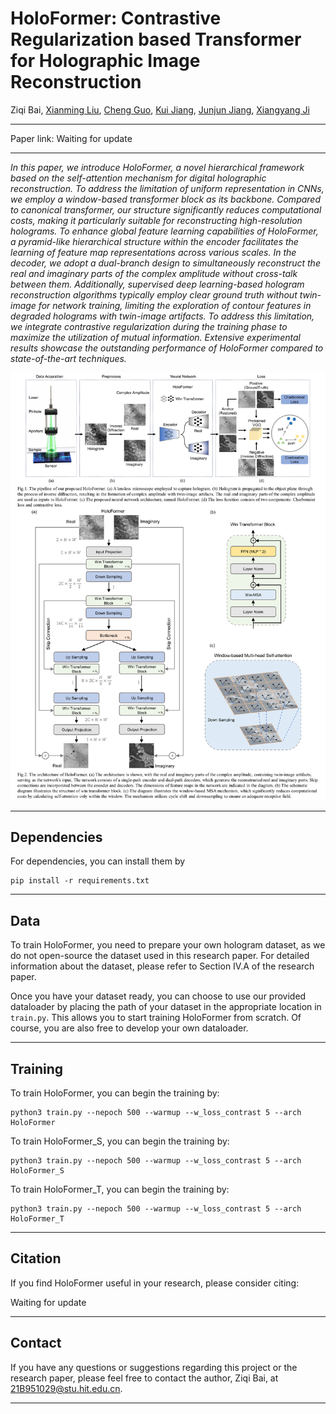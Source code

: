 # HoloFormer: Contrastive Regularization based Transformer for Holographic Image Reconstruction

Ziqi Bai, [Xianming Liu](https://homepage.hit.edu.cn/xmliu), [Cheng Guo](https://scholar.google.com.hk/citations?hl=zh-CN&user=D_jtz9sAAAAJ&view_op=list_works), [Kui Jiang](https://homepage.hit.edu.cn/jiangkui?lang=zh), [Junjun Jiang](https://homepage.hit.edu.cn/jiangjunjun?lang=zh), [Xiangyang Ji](https://www.au.tsinghua.edu.cn/info/1111/1524.htm)

---

Paper link: Waiting for update

---

*In this paper, we introduce HoloFormer, a novel hierarchical framework based on the self-attention mechanism for digital holographic reconstruction. To address the limitation of uniform representation in CNNs, we employ a window-based transformer block as its backbone. Compared to canonical transformer, our structure significantly reduces computational costs, making it particularly suitable for reconstructing high-resolution holograms. To enhance global feature learning capabilities of HoloFormer, a pyramid-like hierarchical structure within the encoder facilitates the learning of feature map representations across various scales. In the decoder, we adopt a dual-branch design to simultaneously reconstruct the real and imaginary parts of the complex amplitude without cross-talk between them. Additionally, supervised deep learning-based hologram reconstruction algorithms typically employ clear ground truth without twin-image for network training, limiting the exploration of contour features in degraded holograms with twin-image artifacts. To address this limitation, we integrate contrastive regularization during the training phase to maximize the utilization of mutual information. Extensive experimental results showcase the outstanding performance of HoloFormer compared to state-of-the-art techniques.*

![Image text](https://github.com/Bzq-Hit/HoloFormer/blob/main/fig/fig.PNG)

---

## Dependencies

For dependencies, you can install them by

```
pip install -r requirements.txt
```

---

## Data

To train HoloFormer, you need to prepare your own hologram dataset, as we do not open-source the dataset used in this research paper. For detailed information about the dataset, please refer to Section Ⅳ.A of the research paper.

Once you have your dataset ready, you can choose to use our provided dataloader by placing the path of your dataset in the appropriate location in `train.py`. This allows you to start training HoloFormer from scratch. Of course, you are also free to develop your own dataloader.

---

## Training

To train HoloFormer, you can begin the training by:

```
python3 train.py --nepoch 500 --warmup --w_loss_contrast 5 --arch HoloFormer
```

To train HoloFormer_S, you can begin the training by:

```
python3 train.py --nepoch 500 --warmup --w_loss_contrast 5 --arch HoloFormer_S
```

To train HoloFormer_T, you can begin the training by:

```
python3 train.py --nepoch 500 --warmup --w_loss_contrast 5 --arch HoloFormer_T
```

---

## Citation

If you find HoloFormer useful in your research, please consider citing:

Waiting for update

---

## Contact

If you have any questions or suggestions regarding this project or the research paper, please feel free to contact the author, Ziqi Bai, at 21B951029@stu.hit.edu.cn.

---


